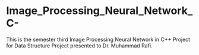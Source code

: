 # Image_Processing_Neural_Network_C-
This is the semester third Image Processing Neural Network in C++ Project for Data Structure Project presented to Dr. Muhammad Rafi.
